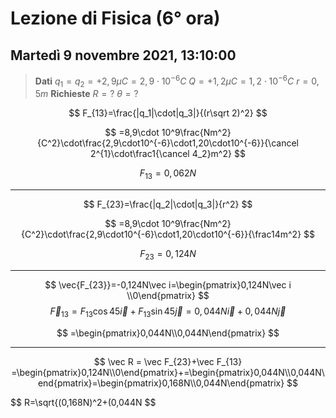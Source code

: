 # Lezione di Fisica (6° ora)
## Martedì 9 novembre 2021, 13:10:00


> **Dati**
> $q_1=q_2=+2,9\mu C=2,9\cdot 10^{-6}C$
> $Q=+1,2\mu C=1,2\cdot 10^{-6}C$
> $r=0,5m$
> **Richieste**
> $R=?$
> $\theta=?$

$$
F_{13}=\frac{|q_1|\cdot|q_3|}{(r\sqrt 2)^2}
$$

$$
=8,9\cdot 10^9\frac{Nm^2}{C^2}\cdot\frac{2,9\cdot10^{-6}\cdot1,20\cdot10^{-6}}{\cancel 2^{1}\cdot\frac1{\cancel 4_2}m^2}
$$

$$
F_{13}=0,062N
$$

---

$$
F_{23}=\frac{|q_2|\cdot|q_3|}{r^2}
$$

$$
=8,9\cdot 10^9\frac{Nm^2}{C^2}\cdot\frac{2,9\cdot10^{-6}\cdot1,20\cdot10^{-6}}{\frac14m^2}
$$

$$
F_{23}=0,124N
$$


---

$$
\vec{F_{23}}=-0,124N\vec i=\begin{pmatrix}0,124N\vec i \\0\end{pmatrix}
$$
$$
\vec F_{13} = F_{13}\cos 45 \vec i +F_{13}\sin 45 \vec j = 0,044N\vec i + 0,044N\vec j
$$

$$
=\begin{pmatrix}0,044N\\0,044N\end{pmatrix}
$$

---

$$
\vec  R = \vec F_{23}+\vec F_{13} =\begin{pmatrix}0,124N\\0\end{pmatrix}+=\begin{pmatrix}0,044N\\0,044N\end{pmatrix}=\begin{pmatrix}0,168N\\0,044N\end{pmatrix}
$$


$$
R=\sqrt{(0,168N)^2+(0,044N
$$
<!--stackedit_data:
eyJoaXN0b3J5IjpbLTE4MjE4MzQ0LC0xNzQ3NDUwMzU2XX0=
-->